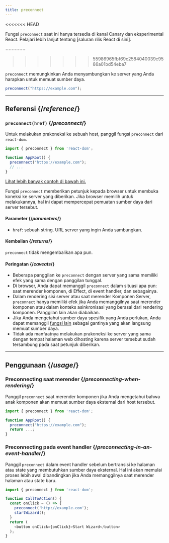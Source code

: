 ```yaml
---
title: preconnect
---
```


<<<<<<< HEAD
<Canary>

Fungsi `preconnect` saat ini hanya tersedia di kanal Canary dan eksperimental React. Pelajari lebih lanjut tentang [saluran rilis React di sini].

</Canary>

=======
>>>>>>> 55986965fbf69c2584040039c9586a01bd54eba7
<Intro>

`preconnect` memungkinkan Anda menyambungkan ke server yang Anda harapkan untuk memuat sumber daya.

```js
preconnect("https://example.com");
```

</Intro>

<InlineToc />

---

## Referensi {/*reference*/}

### `preconnect(href)` {/*preconnect*/}

Untuk melakukan prakoneksi ke sebuah host, panggil fungsi `preconnect` dari `react-dom`.

```js
import { preconnect } from 'react-dom';

function AppRoot() {
  preconnect("https://example.com");
  // ...
}

```

[Lihat lebih banyak contoh di bawah ini.](#usage)

Fungsi `preconnect` memberikan petunjuk kepada browser untuk membuka koneksi ke server yang diberikan. Jika browser memilih untuk melakukannya, hal ini dapat mempercepat pemuatan sumber daya dari server tersebut.

#### Parameter {/*parameters*/}

* `href`: sebuah string. URL server yang ingin Anda sambungkan.


#### Kembalian {/*returns*/}

`preconnect` tidak mengembalikan apa pun.

#### Peringatan {/*caveats*/}

* Beberapa panggilan ke `preconnect` dengan server yang sama memiliki efek yang sama dengan panggilan tunggal.
* Di browser, Anda dapat memanggil `preconnect` dalam situasi apa pun: saat merender komponen, di Effect, di event handler, dan sebagainya.
* Dalam rendering sisi server atau saat merender Komponen Server, `preconnect` hanya memiliki efek jika Anda memanggilnya saat merender komponen atau dalam konteks asinkronisasi yang berasal dari rendering komponen. Panggilan lain akan diabaikan.
* Jika Anda mengetahui sumber daya spesifik yang Anda perlukan, Anda dapat memanggil [fungsi lain](/reference/react-dom/#resource-preloading-apis) sebagai gantinya yang akan langsung memuat sumber daya.
* Tidak ada manfaatnya melakukan prakoneksi ke server yang sama dengan tempat halaman web dihosting karena server tersebut sudah tersambung pada saat petunjuk diberikan.

---

## Penggunaan {/*usage*/}

### Preconnecting saat merender {/*preconnecting-when-rendering*/}

Panggil `preconnect` saat merender komponen jika Anda mengetahui bahwa anak komponen akan memuat sumber daya eksternal dari host tersebut.

```js
import { preconnect } from 'react-dom';

function AppRoot() {
  preconnect("https://example.com");
  return ...;
}
```

### Preconnecting pada event handler {/*preconnecting-in-an-event-handler*/}

Panggil `preconnect` dalam event handler sebelum bertransisi ke halaman atau state yang membutuhkan sumber daya eksternal. Hal ini akan memulai proses lebih awal dibandingkan jika Anda memanggilnya saat merender halaman atau state baru.

```js
import { preconnect } from 'react-dom';

function CallToAction() {
  const onClick = () => {
    preconnect('http://example.com');
    startWizard();
  }
  return (
    <button onClick={onClick}>Start Wizard</button>
  );
}
```

